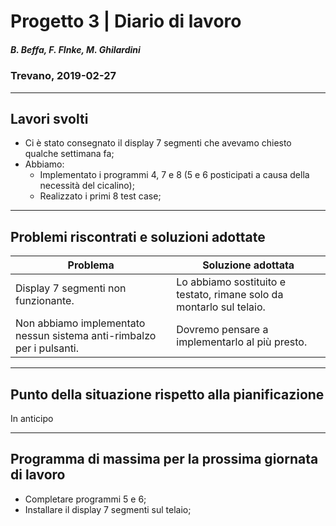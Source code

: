 # Progetto 3 | Diario di lavoro
##### B. Beffa, F. FInke, M. Ghilardini
### Trevano, 2019-02-27
---
## Lavori svolti
- Ci è stato consegnato il display 7 segmenti che avevamo chiesto qualche settimana fa;
- Abbiamo:
    - Implementato i programmi 4, 7 e 8 (5 e 6 posticipati a causa della necessità del cicalino);
    - Realizzato i primi 8 test case;

---

## Problemi riscontrati e soluzioni adottate 
| Problema              | Soluzione adottata    | 
|-----------------------|-----------------------|
|Display 7 segmenti non funzionante. | Lo abbiamo sostituito e testato, rimane solo da montarlo sul telaio.|
| Non abbiamo implementato nessun sistema anti-rimbalzo per i pulsanti. | Dovremo pensare a implementarlo al più presto.

---

##  Punto della situazione rispetto alla pianificazione
In anticipo

---

## Programma di massima per la prossima giornata di lavoro
- Completare programmi 5 e 6;
- Installare il display 7 segmenti sul telaio;